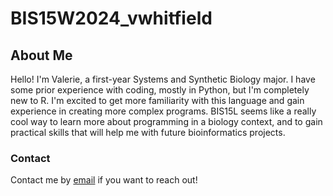# BIS15W2024_vwhitfield
## About Me
Hello! I'm Valerie, a first-year Systems and Synthetic Biology major. I have some prior experience with coding, mostly in Python, but I'm completely new to R. I'm excited to get more familiarity with this language and gain experience in creating more complex programs. BIS15L seems like a really cool way to learn more about programming in a biology context, and to gain practical skills that will help me with future bioinformatics projects.

### Contact
Contact me by [email](mailto:vwhitfield@ucdavis.edu) if you want to reach out!
